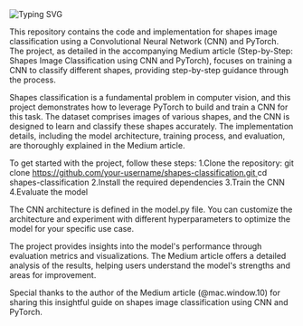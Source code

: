 <a>
    <img src="https://readme-typing-svg.demolab.com?font=Georgia&size=50&duration=2000&pause=500&multiline=true&width=1500&height=80&lines=Shape+Classification+Using+CNN" alt="Typing SVG" />
</a>


This repository contains the code and implementation for shapes image classification using a Convolutional Neural Network (CNN) and PyTorch. The project, as detailed in the accompanying Medium article (Step-by-Step: Shapes Image Classification using CNN and PyTorch), focuses on training a CNN to classify different shapes, providing step-by-step guidance through the process.

Shapes classification is a fundamental problem in computer vision, and this project demonstrates how to leverage PyTorch to build and train a CNN for this task. The dataset comprises images of various shapes, and the CNN is designed to learn and classify these shapes accurately. The implementation details, including the model architecture, training process, and evaluation, are thoroughly explained in the Medium article.

To get started with the project, follow these steps:
1.Clone the repository: git clone [https://github.com/your-username/shapes-classification.git ](https://github.com/vidulavk/Shape-Classification)
                        cd shapes-classification
2.Install the required dependencies
3.Train the CNN
4.Evaluate the model

The CNN architecture is defined in the model.py file. You can customize the architecture and experiment with different hyperparameters to optimize the model for your specific use case.

The project provides insights into the model's performance through evaluation metrics and visualizations. The Medium article offers a detailed analysis of the results, helping users understand the model's strengths and areas for improvement.

Special thanks to the author of the Medium article (@mac.window.10) for sharing this insightful guide on shapes image classification using CNN and PyTorch.

